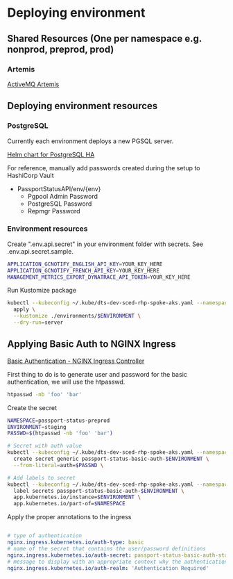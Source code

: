 # Deploying environment

## Shared Resources (One per namespace e.g. nonprod, preprod, prod)

### Artemis

[ActiveMQ Artemis](./artemis/README.md)

## Deploying environment resources

### PostgreSQL

Currently each environment deploys a new PGSQL server.

[Helm chart for PostgreSQL HA](./base/postgresql-ha/README.md)

For reference, manually add passwords created during the setup to HashiCorp Vault

- PassportStatusAPI/env/{env}
  - Pgpool Admin Password
  - PostgreSQL Password
  - Repmgr Password

### Environment resources

Create ".env.api.secret" in your environment folder with secrets. See .env.api.secret.sample.

``` sh
APPLICATION_GCNOTIFY_ENGLISH_API_KEY=YOUR_KEY_HERE
APPLICATION_GCNOTIFY_FRENCH_API_KEY=YOUR_KEY_HERE
MANAGEMENT_METRICS_EXPORT_DYNATRACE_API_TOKEN=YOUR_KEY_HERE
```

Run Kustomize package

``` sh
kubectl --kubeconfig ~/.kube/dts-dev-sced-rhp-spoke-aks.yaml --namespace $NAMESPACE \
  apply \
  --kustomize ./environments/$ENVIRONMENT \
  --dry-run=server

```

## Applying Basic Auth to NGINX Ingress

[Basic Authentication - NGINX Ingress Controller](https://kubernetes.github.io/ingress-nginx/examples/auth/basic/)

First thing to do is to generate user and password for the basic authentication, we will use the htpasswd.

``` sh
htpasswd -nb 'foo' 'bar'
```

Create the secret

``` sh
NAMESPACE=passport-status-preprod
ENVIRONMENT=staging
PASSWD=$(htpasswd -nb 'foo' 'bar')

# Secret with auth value
kubectl --kubeconfig ~/.kube/dts-dev-sced-rhp-spoke-aks.yaml --namespace $NAMESPACE \
  create secret generic passport-status-basic-auth-$ENVIRONMENT \
  --from-literal=auth=$PASSWD \

# Add labels to secret
kubectl --kubeconfig ~/.kube/dts-dev-sced-rhp-spoke-aks.yaml --namespace $NAMESPACE \
  label secrets passport-status-basic-auth-$ENVIRONMENT \
  app.kubernetes.io/instance=$ENVIRONMENT \
  app.kubernetes.io/part-of=$NAMESPACE

```

Apply the proper annotations to the ingress

``` yaml

# type of authentication
nginx.ingress.kubernetes.io/auth-type: basic
# name of the secret that contains the user/password definitions
nginx.ingress.kubernetes.io/auth-secret: passport-status-basic-auth-staging
# message to display with an appropriate context why the authentication is required
nginx.ingress.kubernetes.io/auth-realm: 'Authentication Required'

```
